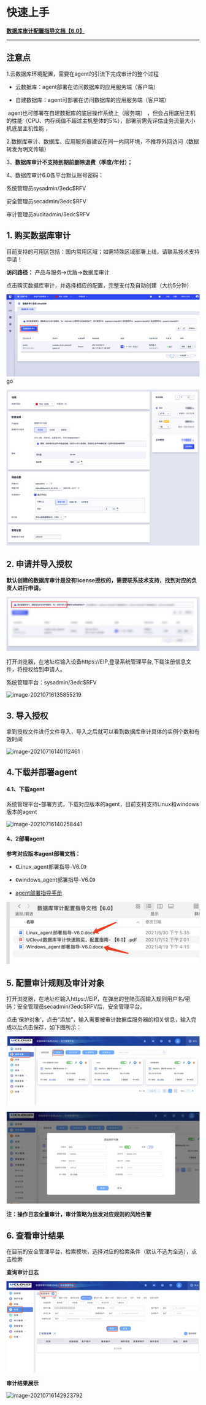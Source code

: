 

# 快速上手

[**数据库审计配置指导文档【6.0】**](https://dn-audit-docs.cn-bj.ufileos.com/%E6%95%B0%E6%8D%AE%E5%BA%93%E5%AE%A1%E8%AE%A1%E9%85%8D%E7%BD%AE%E6%8C%87%E5%AF%BC%E6%96%87%E6%A1%A3%E3%80%906.0%E3%80%91.zip)

****

## 注意点

1.云数据库环境配置，需要在agent的引流下完成审计的整个过程

* 云数据库：agent部署在访问数据库的应用服务端（客户端）

* 自建数据库：agent可部署在访问数据库的应用服务端（客户端）

​                             agent也可部署在自建数据库的底层操作系统上（服务端） ，但会占用底层主机的性能（CPU、内存阀值不超过主机整体的5%），部署前需先评估业务流量大小机底层主机性能 ，             

2.数据库审计、数据库、应用服务器建议在同一内网环境，不推荐外网访问（数据转发为明文传输）

3、**数据库审计不支持到期前删除退费（季度/年付）；**

4、数据库审计6.0各平台默认账号密码：

系统管理员sysadmin/3edc$RFV 

安全管理员secadmin/3edc$RFV

审计管理员auditadmin/3edc$RFV


## 1\. 购买数据库审计

目前支持的可用区包括：国内常用区域；如需特殊区域部署上线，请联系技术支持申请！

**访问路径：** 产品与服务-\>优盾-\>数据库审计

点击购买数据库审计，并选择相应的配置，完整支付及自动创建（大约5分钟）

![](/images/goumai1.png)go

![](/images/goumai2.png)

## 2\. 申请并导入授权

**默认创建的数据库审计是没有license授权的，需要联系技术支持，找到对应的负责人进行申请。**

![](images/lianxifangshi.png)

打开浏览器，在地址栏输入设备https://EIP,登录系统管理平台,下载注册信息文件，将授权给到申请人。

系统管理平台：sysadmin/3edc$RFV 

![image-20210716135855219](images/image-20210716135855219.png)



## 3\. 导入授权

拿到授权文件进行文件导入，导入之后就可以看到数据库审计具体的实例个数和有效时间 

![image-20210716140112461](images/image-20210716140112461.png)

## 4\.下载并部署agent

#### 4.1、下载agent

系统管理平台-部署方式，下载对应版本的agent，目前支持支持Linux和windows版本的agent

![image-20210716140258441](images/image-20210716140258441.png)

#### 4、2部署agent

**参考对应版本agent部署文档：**

* 《Linux_agent部署指导-V6.0》

* 《windows_agent部署指导-V6.0》

* [agent部署指导手册](https://dn-audit-docs.cn-bj.ufileos.com/%E6%95%B0%E6%8D%AE%E5%BA%93%E5%AE%A1%E8%AE%A1%E9%85%8D%E7%BD%AE%E6%8C%87%E5%AF%BC%E6%96%87%E6%A1%A3%E3%80%906.0%E3%80%91.zip)

![image-20210716140544892](images/image-20210716140544892.png)

## 5\. 配置审计规则及审计对象

打开浏览器，在地址栏输入https://EIP，在弹出的登陆页面输入规则用户名/密码：安全管理员secadmin/3edc$RFV后，安全管理平台。

点击‘保护对象’，点击“添加”，输入需要被审计数据库服务器的相关信息，输入完成以后点击保存，如下图所示：

![img](images/wpsviw0QP.jpg) 

![img](images/wpsQ7prhq.jpg) 

 

**注：操作日志全量审计，审计策略为出发对应规则的风险告警**

## 6\. 查看审计结果

​	在目前的安全管理平台，检索模块，选择对应的检索条件（默认不选为全选），点击检索

**查询审计日志**

![img](images/wpskY6y1g.jpg)

**审计结果展示**

![image-20210716142923792](images/image-20210716142923792.png)
